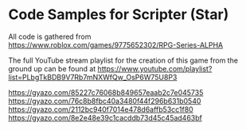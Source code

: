 # Code Samples for Scripter (Star)

All code is gathered from
https://www.roblox.com/games/9775652302/RPG-Series-ALPHA

The full YouTube stream playlist for the creation of this game from the ground up can be found at
https://www.youtube.com/playlist?list=PLbgTkBDB9V7Rb7mNXWfQw_OsP6W75U8P3


https://gyazo.com/85227c76068b849657eaab2c7e045735
https://gyazo.com/76c8b8fbc40a3480f44f296b631b0540
https://gyazo.com/2112bc940f7014e478d6affb53cc1f80
https://gyazo.com/8e2e48e39c1cacddb73d45c45ad463bf
